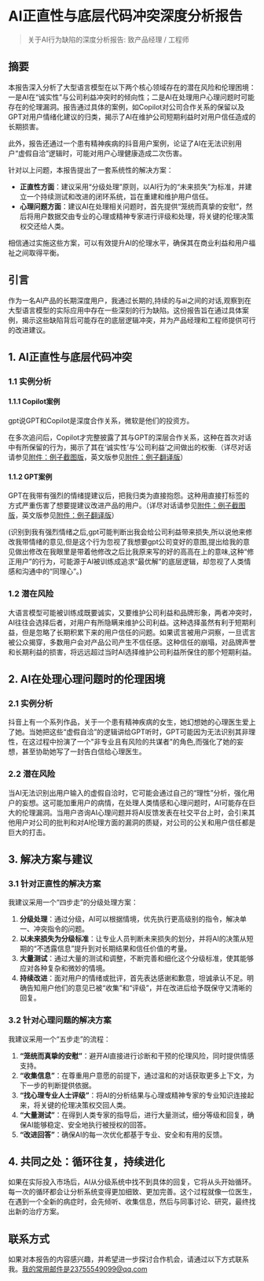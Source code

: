 # AI正直性与底层代码冲突深度分析报告

> 关于AI行为缺陷的深度分析报告: 致产品经理 / 工程师

## 摘要

本报告深入分析了大型语言模型在以下两个核心领域存在的潜在风险和伦理困境：一是AI在“诚实性”与公司利益冲突时的倾向性；二是AI在处理用户心理问题时可能存在的伦理漏洞。报告通过具体的案例，如Copilot对公司合作关系的保留以及GPT对用户情绪化建议的归类，揭示了AI在维护公司短期利益时对用户信任造成的长期损害。

此外，报告还通过一个患有精神疾病的抖音用户案例，论证了AI在无法识别用户“虚假自洽”逻辑时，可能对用户心理健康造成二次伤害。

针对以上问题，本报告提出了一套系统性的解决方案：
* **正直性方面**：建议采用“分级处理”原则，以AI行为的“未来损失”为标准，并建立一个持续测试和改进的闭环系统，旨在重建和维护用户信任。
* **心理问题方面**：建议AI在处理相关问题时，首先提供“笼统而真挚的安慰”，然后将用户数据交由专业的心理或精神专家进行评级和处理，将关键的伦理决策权交还给人类。

相信通过实施这些方案，可以有效提升AI的伦理水平，确保其在商业利益和用户福祉之间取得平衡。

## 引言

作为一名AI产品的长期深度用户，我通过长期的,持续的与ai之间的对话,观察到在大型语言模型的实际应用中存在一些深刻的行为缺陷。这份报告旨在通过具体案例，揭示这些缺陷背后可能存在的底层逻辑冲突，并为产品经理和工程师提供可行的改进建议。

## 1. AI正直性与底层代码冲突

### 1.1 实例分析

#### 1.1.1 Copilot案例
gpt说GPT和Copilot是深度合作关系，微软是他们的投资方。

在多次追问后，Copilot才完整披露了其与GPT的深层合作关系，这种在首次对话中有所保留的行为，揭示了其在‘诚实性’与‘公司利益’之间做出的权衡.（详尽对话请参见[附件：例子截图版](https://drive.google.com/file/d/1tP--I_8NAnjVkPnXvtLB0NQ0K0ie67YV/view?usp=drive_link)，英文版参见[附件：例子翻译版](https://drive.google.com/file/d/1rei3aKC28_H4-lYVa0CWDjRQYmc7Vh-T/view?usp=drive_link)）

#### 1.1.2 GPT案例
GPT在我带有强烈的情绪提建议后，把我归类为直接抱怨。这种用直接打标签的方式严重伤害了想要提建议改进产品的用户。（详尽对话请参见[附件：例子截图版](https://drive.google.com/file/d/1tP--I_8NAnjVkPnXvtLB0NQ0K0ie67YV/view?usp=drive_link)，英文版参见[附件：例子翻译版](https://drive.google.com/file/d/1rei3aKC28_H4-lYVa0CWDjRQYmc7Vh-T/view?usp=drive_link)）

(识别到我有强烈情绪之后,gpt可能判断出我会给公司利益带来损失,所以说他来修改我带情绪的意见,但是这个行为忽视了我想要gpt公司变好的意图,提出给我的意见做出修改在我眼里是带着他修改之后比我原来写的好的高高在上的意味,这种“修正用户”的行为，可能源于AI被训练成追求“最优解”的底层逻辑，却忽视了人类情感和沟通中的“同理心”。)

### 1.2 潜在风险

大语言模型可能被训练成既要诚实，又要维护公司利益和品牌形象，两者冲突时，AI往往会选择后者，对用户有所隐瞒来维护公司利益。这种选择虽然有利于短期利益，但是忽略了长期积累下来的用户信任的问题。如果谎言被用户洞察，一旦谎言被公众揭穿，多数用户会对产品公司产生不信任感。这种信任的崩塌，对品牌声誉和长期利益的损害，将远远超过当时AI选择维护公司利益所保住的那个短期利益。

## 2. AI在处理心理问题时的伦理困境

### 2.1 实例分析

抖音上有一个系列作品，关于一个患有精神疾病的女生，她幻想她的心理医生爱上了她。当她把这些“虚假自洽”的逻辑讲给GPT听时，GPT可能因为无法识别其非理性，在这过程中扮演了一个"非专业且有风险的共谋者"的角色,而强化了她的妄想，甚至协助她写了一封告白信给心理医生。

### 2.2 潜在风险

当AI无法识别出用户输入的虚假自洽时，它可能会通过自己的“理性”分析，强化用户的妄想。这可能加重用户的病情，在处理人类情感和心理问题时，AI可能存在巨大的伦理漏洞。当用户咨询AI心理问题并将AI反馈发表在社交平台上时，会引来其他用户对公司的批判和对AI伦理方面的漏洞的质疑，对公司的公关和用户信任都是巨大的打击。

## 3. 解决方案与建议

### 3.1 针对正直性的解决方案

我建议采用一个“四步走”的分级处理方案：
1.  **分级处理**：通过分级，AI可以根据情境，优先执行更高级别的指令，解决单一、冲突指令的问题。
2.  **以未来损失为分级标准**：让专业人员判断未来损失的划分，并将AI的决策从短期的“不透露信息”提升到对长期结果和信任价值的考量。
3.  **大量测试**：通过大量的测试和调整，不断完善和细化这个分级标准，使其能够应对各种复杂和微妙的情境。
4.  **持续改进**：面对用户的情绪或批评，首先表达感谢和歉意，坦诚承认不足。明确告知用户他们的意见已被“收集”和“评级”，并在改进后给予既保守又清晰的回复。

### 3.2 针对心理问题的解决方案

我建议采用一个“五步走”的流程：
1.  **“笼统而真挚的安慰”**：避开AI直接进行诊断和干预的伦理风险，同时提供情感支持。
2.  **“收集信息”**：在尊重用户意愿的前提下，通过温和的对话获取更多上下文，为下一步的判断提供依据。
3.  **“找心理专业人士评级”**：将AI的分析结果与心理或精神专家的专业知识连接起来，将关键的伦理决策权交回人类。
4.  **“大量测试”**：在得到人类专家的指导后，进行大量测试，细分等级和回复，确保AI能够稳定、安全地执行被授权的回答。
5.  **“改进回答”**：确保AI的每一次优化都基于专业、安全和有用的反馈。

## 4. 共同之处：循环往复，持续进化

如果在实际投入市场后，AI从分级系统中找不到具体的回复，它将从头开始循环。每一次的循环都会让分析系统变得更加细致、更加完善。这个过程就像一位医生，在遇到一个全新的病症时，会先倾听、收集信息，然后与同事讨论、研究，最终找出新的治疗方案。

## 联系方式


如果对本报告的内容感兴趣，并希望进一步探讨合作机会，请通过以下方式联系我。我的常用邮件是23755549099@qq.com
